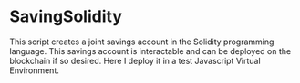 # SavingSolidity
This script creates a joint savings account in the Solidity programming language. This savings account is interactable and can be deployed on the blockchain if so desired. Here I deploy it in a test Javascript Virtual Environment.
